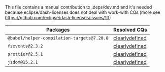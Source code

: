 This file contains a manual contribution to .deps/dev.md and it's needed because eclipse/dash-licenses does not deal with work-with CQs (more see https://github.com/eclipse/dash-licenses/issues/13)

| Packages | Resolved CQs |
| --- | --- |
| `@babel/helper-compilation-targets@7.20.0` | [clearlydefined](https://clearlydefined.io/definitions/npm/npmjs/@babel/helper-compilation-targets/7.20.0) |
| `fsevents@2.3.2` | [clearlydefined](https://clearlydefined.io/definitions/npm/npmjs/-/fsevents/2.3.2) |
| `prettier@2.5.1` | [clearlydefined](https://clearlydefined.io/definitions/npm/npmjs/-/prettier/2.5.1) |
| `jsdom@15.2.1` | [clearlydefined](https://clearlydefined.io/definitions/npm/npmjs/-/jsdom/15.2.1) |
